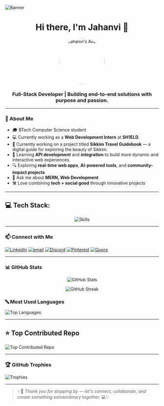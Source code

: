 ![Banner](https://i.pinimg.com/originals/75/c2/f8/75c2f842863ae2df6b3ac2d0a4d63026.gif)

<h1 align="center">Hi there, I'm Jahanvi 👋</h1>

<p align="center">
  <img src="https://user-images.githubusercontent.com/74038190/249570803-02293768-9242-47e1-bf8f-d084ba0a2d1d.gif" alt="Jahanvi's Avatar" width="150" style="border-radius: 50%">
</p>

<h3 align="center">Full-Stack Developer | Building end-to-end solutions with purpose and passion.</h3>

---

### 🚀 About Me

- 🎓 BTech Computer Science student  
- 💻 Currently working as a **Web Development Intern** at **SH1ELD**.
- 🔭 Currently working on a project titled **Sikkim Travel Guidebook** — a digital guide for exploring the beauty of Sikkim.  
- 🌱 Learning **API development** and **integration** to build more dynamic and interactive web experiences.
- 🔍 Exploring **real-time web apps**, **AI-powered tools**, and **community-impact projects**
- 💬 Ask me about **MERN, Web Development**
- 🛠️ Love combining **tech + social good** through innovative projects

---


## 💻 Tech Stack:
<p align="center">
  <img src="https://skillicons.dev/icons?i=mongodb,express,react,nodejs,mysql,c,cpp,java,javascript,python,html,css,figma,django,git,github" alt="Skills" />
</p>

---

### 📫 Connect with Me

[![LinkedIn](https://img.shields.io/badge/LinkedIn-%230077B5.svg?logo=linkedin&logoColor=white)](https://www.linkedin.com/in/jahanvi2706/)
[![email](https://img.shields.io/badge/Email-D14836?logo=gmail&logoColor=white)](mailto:jahanvi2706.singh@gmail.com)
[![Discord](https://img.shields.io/badge/Discord-%237289DA.svg?logo=discord&logoColor=white)](https://discord.gg/https://discord.com/channels/@me) 
[![Pinterest](https://img.shields.io/badge/Pinterest-%23E60023.svg?logo=Pinterest&logoColor=white)](https://www.pinterest.com/jahanvi2706singh/) 
[![Quora](https://img.shields.io/badge/Quora-%23B92B27.svg?logo=Quora&logoColor=white)](https://www.quora.com/profile/Jahanvi-174) 



---

### 📊 GitHub Stats

<p align="center">
  <img src="https://github-readme-stats.vercel.app/api?username=Jahanvi2706&show_icons=true&theme=tokyonight" alt="GitHub Stats" />
</p>

<p align="center">
  <img src="https://github-readme-streak-stats.herokuapp.com?user=Jahanvi2706&theme=tokyonight&date_format=M%20j%5B%2C%20Y%5D" alt="GitHub Streak" />
</p>


### 🔤 Most Used Languages

![Top Languages](https://github-readme-stats.vercel.app/api/top-langs/?username=Jahanvi2706&theme=dark&hide_border=false&include_all_commits=true&count_private=true&layout=compact)


---


## ⭐ Top Contributed Repo

![Top Contributed Repo](https://github-contributor-stats.vercel.app/api?username=Jahanvi2706&limit=5&theme=merko&combine_all_yearly_contributions=true)

---

### 🏆 GitHub Trophies

![Trophies](https://github-profile-trophy.vercel.app/?username=Jahanvi2706&theme=radical&no-frame=false&no-bg=true&margin-w=4)


---



> ✨🌸 *Thank you for stopping by — let's connect, collaborate, and create something extraordinary together.* 💻✨
